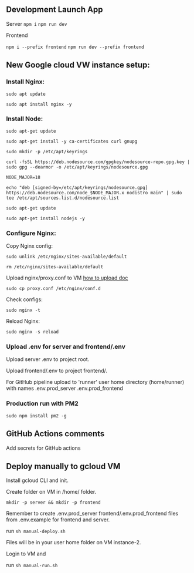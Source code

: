 ## Development Launch App

Server
```npm i```
```npm run dev```

Frontend

```npm i --prefix frontend```
```npm run dev --prefix frontend```

## New Google cloud VW instance setup:

### Install Nginx:

```sudo apt update```

```sudo apt install nginx -y```

### Install Node:

```sudo apt-get update```

```sudo apt-get install -y ca-certificates curl gnupg```

```sudo mkdir -p /etc/apt/keyrings```

```curl -fsSL https://deb.nodesource.com/gpgkey/nodesource-repo.gpg.key | sudo gpg --dearmor -o /etc/apt/keyrings/nodesource.gpg```

```NODE_MAJOR=18```

```echo "deb [signed-by=/etc/apt/keyrings/nodesource.gpg] https://deb.nodesource.com/node_$NODE_MAJOR.x nodistro main" | sudo tee /etc/apt/sources.list.d/nodesource.list```

```sudo apt-get update```

```sudo apt-get install nodejs -y```

### Configure Nginx:

Copy Nginx config:

```sudo unlink /etc/nginx/sites-available/default```

```rm /etc/nginx/sites-available/default```

Upload nginx/proxy.conf to VM [how to upload doc](https://cloud.google.com/compute/docs/instances/transfer-files)

```sudo cp proxy.conf /etc/nginx/conf.d```

Check configs:

```sudo nginx -t```

Reload Nginx:

```sudo nginx -s reload```

### Upload .env for server and frontend/.env

Upload server .env to project root.

Upload frontend/.env to project frontend/.

For GitHub pipeline upload to 'runner' user home directory (home/runner) with names .env.prod_server .env.prod_frontend

### Production run with PM2

```sudo npm install pm2 -g```

## GitHub Actions comments

Add secrets for GitHub actions

## Deploy manually to gcloud VM

Install gcloud CLI and init.

Create folder on VM in /home/<user-name> folder.

```mkdir -p server && mkdir -p frontend```

Remember to create .env.prod_server frontend/.env.prod_frontend files from .env.example for frontend and server.

run ```sh manual-deploy.sh```

Files will be in your user home folder on VM instance-2.

Login to VM and 

run ```sh manual-run.sh```
